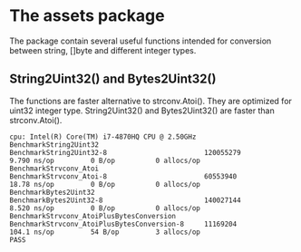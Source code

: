 # The assets package

The package contain several useful functions intended for conversion between string,
[]byte and different integer types.

## String2Uint32() and Bytes2Uint32()
The functions are faster alternative to strconv.Atoi(). They are optimized for uint32 integer type.
String2Uint32() and Bytes2Uint32() are faster than strconv.Atoi().

```
cpu: Intel(R) Core(TM) i7-4870HQ CPU @ 2.50GHz
BenchmarkString2Uint32
BenchmarkString2Uint32-8                        120055279           9.790 ns/op         0 B/op          0 allocs/op
BenchmarkStrvconv_Atoi
BenchmarkStrvconv_Atoi-8                        60553940            18.78 ns/op         0 B/op          0 allocs/op
BenchmarkBytes2Uint32
BenchmarkBytes2Uint32-8                         140027144           8.520 ns/op         0 B/op          0 allocs/op
BenchmarkStrvconv_AtoiPlusBytesConversion
BenchmarkStrvconv_AtoiPlusBytesConversion-8   	11169204            104.1 ns/op         54 B/op         3 allocs/op
PASS
```